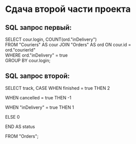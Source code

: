 # Сдача второй части проекта

## SQL запрос первый:
SELECT cour.login, COUNT(ord."inDelivery")  
FROM "Couriers" AS cour JOIN "Orders" AS ord ON cour.id = ord."courierId"  
WHERE ord."inDelivery" = true  
GROUP BY cour.login;

## SQL запрос второй:

SELECT track, CASE
WHEN finished = true THEN 2

WHEN cancelled = true THEN -1

WHEN "inDelivery" = true THEN 1

ELSE 0

END AS status

FROM "Orders";
